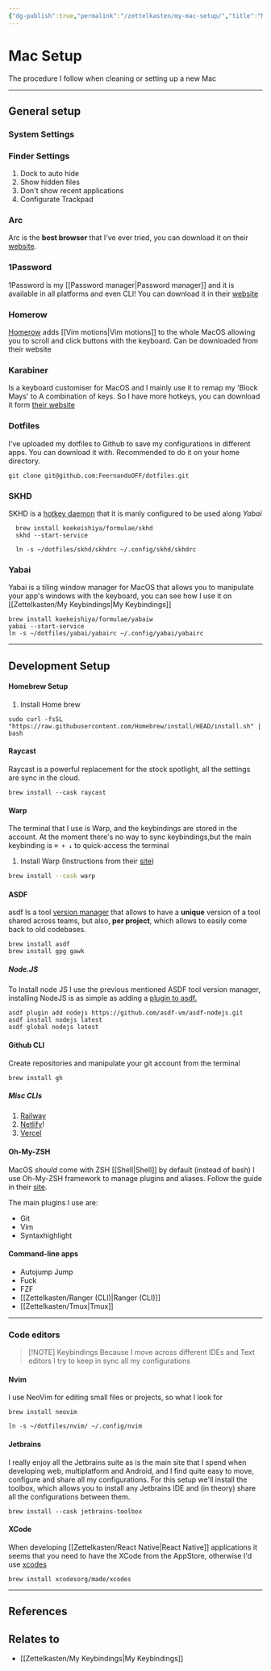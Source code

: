 ```yaml
---
{"dg-publish":true,"permalink":"/zettelkasten/my-mac-setup/","title":"My Mac Setup","tags":["core/tech","outputs/ideas","status/done"],"created":"2023-01-23T11:06:40.000+00:00"}
---
```



# Mac Setup

The procedure I follow when cleaning or setting up a new Mac

---
## General setup
### System Settings

### Finder Settings

1. Dock to auto hide
2. Show hidden files
3. Don't show recent applications
4. Configurate Trackpad
### Arc

Arc is the **best browser** that I've ever tried, you can download it on their [website](https://arc.net/).

### 1Password

1Password is my [[Password manager\|Password manager]] and it is available in all platforms and even CLI! You can download it in their [website](https://1password.com/downloads/command-line/)


### Homerow
[Homerow](https://www.homerow.app/) adds [[Vim motions\|Vim motions]] to the whole MacOS allowing you to scroll and click buttons with the keyboard. Can be downloaded from their website

### Karabiner
Is a keyboard customiser for MacOS and I mainly use it to remap my 'Block Mays' to A combination of keys. So I have more hotkeys, you can download it form [their website](https://karabiner-elements.pqrs.org/docs/getting-started/installation/)


### Dotfiles

I've uploaded my dotfiles to Github to save my configurations in different apps. You can download it with. Recommended to do it on your home directory.
```
git clone git@github.com:FeernandoOFF/dotfiles.git
```

### SKHD

SKHD is a [hotkey daemon](https://github.com/koekeishiya/skhd) that it is manly configured to be used along *Yabai*
```
  brew install koekeishiya/formulae/skhd
  skhd --start-service
  
  ln -s ~/dotfiles/skhd/skhdrc ~/.config/skhd/skhdrc
```
### Yabai

Yabai is a tiling window manager for MacOS that allows you to manipulate your app's windows with the keyboard, you can see how I use it on [[Zettelkasten/My Keybindings\|My Keybindings]]

```
brew install koekeishiya/formulae/yabaiw
yabai --start-service
ln -s ~/dotfiles/yabai/yabairc ~/.config/yabai/yabairc
```


---

## Development Setup

#### Homebrew Setup
1. Install Home brew

```
sudo curl -fsSL "https://raw.githubusercontent.com/Homebrew/install/HEAD/install.sh" | bash
```

#### Raycast
Raycast is a powerful replacement for the stock spotlight, all the settings are sync in the cloud.

``` 
brew install --cask raycast
```
#### Warp
The terminal that I use is Warp, and the keybindings are stored in the account.
At the moment there's no way to sync keybindings,but the main keybinding is `⌘ + ↓` to quick-access the terminal

1. Install Warp (Instructions from their [site](https://www.warp.dev/))

```bash
brew install --cask warp
```

#### ASDF
asdf Is a tool [version manager](https://asdf-vm.com/guide/introduction.html) that allows to have a **unique** version of a tool shared across teams, but also, **per project**, which allows to easily come back to old codebases.

```
brew install asdf
brew install gpg gawk
```
##### Node.JS
To Install node JS I use the previous mentioned ASDF tool version manager, installing NodeJS is as simple as adding a [plugin to asdf.](https://github.com/asdf-vm/asdf-nodejs)

```
asdf plugin add nodejs https://github.com/asdf-vm/asdf-nodejs.git
asdf install nodejs latest
asdf global nodejs latest
```


#### Github CLI
Create repositories and manipulate your git account from the terminal

```
brew install gh
```
##### Misc CLIs
1. [Railway](https://docs.railway.app/develop/cli)
2. [Netlify](https://docs.netlify.com/cli/get-started/)!
3. [Vercel](https://vercel.com/docs/cli)

#### Oh-My-ZSH
MacOS *should* come with ZSH [[Shell\|Shell]] by default (instead of bash) I use Oh-My-ZSH framework to manage plugins and aliases. Follow the guide in their [site](https://github.com/ohmyzsh/ohmyzsh/wiki).

The main plugins I use are:
- Git
- Vim
- Syntaxhighlight
#### Command-line apps
- Autojump Jump
- Fuck
- FZF
-  [[Zettelkasten/Ranger (CLI)\|Ranger (CLI)]] 
- [[Zettelkasten/Tmux\|Tmux]]

---
### Code editors

> [!NOTE] Keybindings
> Because I move across different IDEs and Text editors I try to keep in sync all my configurations 


#### Nvim
I use NeoVim for editing small files or projects, so what I look for 
```
brew install neovim

ln -s ~/dotfiles/nvim/ ~/.config/nvim
```

#### Jetbrains
I really enjoy all the Jetbrains suite as is the main site that I spend when developing web, multiplatform and Android, and I find quite easy to move, configure and share all my configurations.
For this setup we'll install the toolbox, which  allows you to install any Jetbrains IDE and (in theory) share all the configurations between them.

```
brew install --cask jetbrains-toolbox
```

#### XCode
When developing [[Zettelkasten/React Native\|React Native]] applications it seems that you need to have the XCode from the AppStore, otherwise I'd use [xcodes](https://github.com/XcodesOrg/xcodes)

```
brew install xcodesorg/made/xcodes
```

---
## References

## Relates to
- [[Zettelkasten/My Keybindings\|My Keybindings]]
